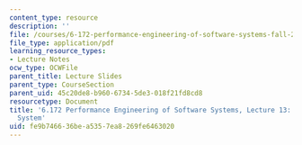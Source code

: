 ```yaml
---
content_type: resource
description: ''
file: /courses/6-172-performance-engineering-of-software-systems-fall-2018/fe9b746636bea5357ea8269fe6463020_MIT6_172F18_lec13.pdf
file_type: application/pdf
learning_resource_types:
- Lecture Notes
ocw_type: OCWFile
parent_title: Lecture Slides
parent_type: CourseSection
parent_uid: 45c20de8-b960-6734-5de3-018f21fd8cd8
resourcetype: Document
title: '6.172 Performance Engineering of Software Systems, Lecture 13: The Cilk Runtime
  System'
uid: fe9b7466-36be-a535-7ea8-269fe6463020
---
```

